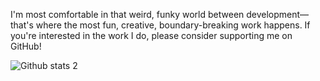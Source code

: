 I'm most comfortable in that weird, funky world between development—that's where the most fun, creative, boundary-breaking work happens. If you're interested in the work I do, please consider supporting me on GitHub!

![Github stats 2](https://github-readme-stats.vercel.app/api?username=HalilTetik&show_icons=true&theme=radical)

